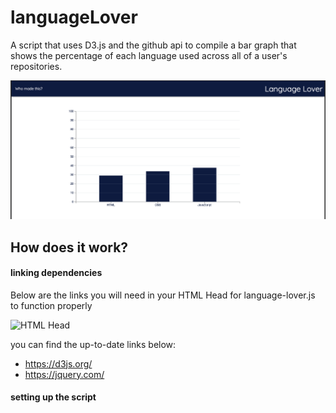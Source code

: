 # languageLover
A script that uses D3.js and the github api to compile a bar graph that shows the percentage of each language used across all of a user's repositories.



![Title Photo](readme-files/title.png)

## How does it work?

#### linking dependencies

Below are the links you will need in your HTML Head for language-lover.js to function properly

![HTML Head](readme-img/headLinks.png)

you can find the up-to-date links below:
* https://d3js.org/
* https://jquery.com/

#### setting up the script 


